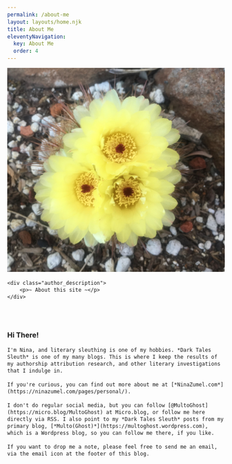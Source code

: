 ```yaml
---
permalink: /about-me
layout: layouts/home.njk
title: About Me
eleventyNavigation:
  key: About Me
  order: 4
---
```



<div class="author_container">
    <img src="/img/cactus_flower.jpeg" alt="Cactus Flower">

    <div class="author_description">
        <p>~ About this site ~</p>
    </div>
</div>

<br>
<br>

<div class="message-box">   
  <h3>Hi There!</h3>

    I'm Nina, and literary sleuthing is one of my hobbies. *Dark Tales Sleuth* is one of my many blogs. This is where I keep the results of my authorship attribution research, and other literary investigations that I indulge in.

    If you're curious, you can find out more about me at [*NinaZumel.com*](https://ninazumel.com/pages/personal/).

    I don't do regular social media, but you can follow [@MultoGhost](https://micro.blog/MultoGhost) at Micro.blog, or follow me here directly via RSS. I also point to my *Dark Tales Sleuth* posts from my primary blog, [*Multo(Ghost)*](https://multoghost.wordpress.com), which is a Wordpress blog, so you can follow me there, if you like.
    
    If you want to drop me a note, please feel free to send me an email, via the email icon at the footer of this blog.

</div>





